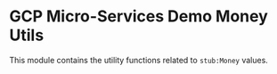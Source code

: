 # GCP Micro-Services Demo Money Utils

This module contains the utility functions related to `stub:Money` values.
